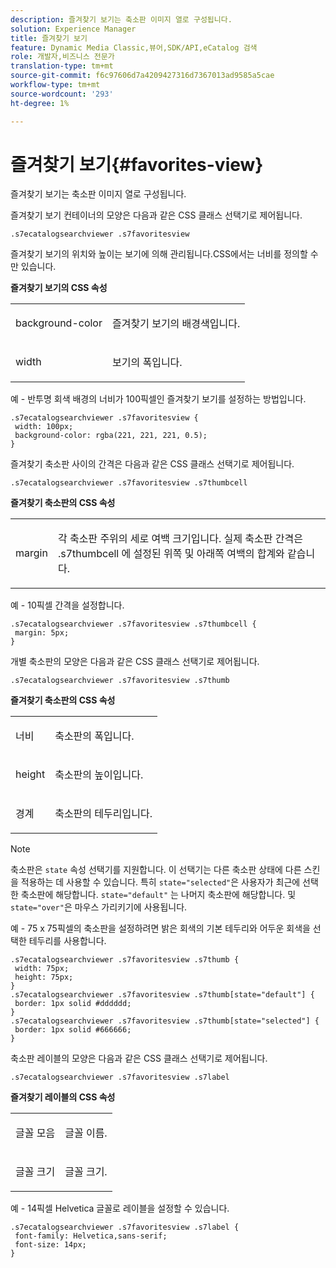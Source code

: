 ```yaml
---
description: 즐겨찾기 보기는 축소판 이미지 열로 구성됩니다.
solution: Experience Manager
title: 즐겨찾기 보기
feature: Dynamic Media Classic,뷰어,SDK/API,eCatalog 검색
role: 개발자,비즈니스 전문가
translation-type: tm+mt
source-git-commit: f6c97606d7a4209427316d7367013ad9585a5cae
workflow-type: tm+mt
source-wordcount: '293'
ht-degree: 1%

---
```



# 즐겨찾기 보기{#favorites-view}

즐겨찾기 보기는 축소판 이미지 열로 구성됩니다.

<!--<a id="section_B6EFCCADB5A5495DAE6BBE42F7F405CB"></a>-->

즐겨찾기 보기 컨테이너의 모양은 다음과 같은 CSS 클래스 선택기로 제어됩니다.

```
.s7ecatalogsearchviewer .s7favoritesview
```

즐겨찾기 보기의 위치와 높이는 보기에 의해 관리됩니다.CSS에서는 너비를 정의할 수만 있습니다.

**즐겨찾기 보기의 CSS 속성**

<table id="table_C48C56E696304C9BAFEE71BA9EA9A174"> 
 <tbody> 
  <tr> 
   <td colname="col1"> <p> <span class="codeph"> background-color  </span> </p> </td> 
   <td colname="col2"> <p> 즐겨찾기 보기의 배경색입니다. </p> </td> 
  </tr> 
  <tr> 
   <td colname="col1"> <p> <span class="codeph"> width </span> </p> </td> 
   <td colname="col2"> <p>보기의 폭입니다. </p> </td> 
  </tr> 
 </tbody> 
</table>

예 - 반투명 회색 배경의 너비가 100픽셀인 즐겨찾기 보기를 설정하는 방법입니다.

```
.s7ecatalogsearchviewer .s7favoritesview { 
 width: 100px; 
 background-color: rgba(221, 221, 221, 0.5); 
}
```

즐겨찾기 축소판 사이의 간격은 다음과 같은 CSS 클래스 선택기로 제어됩니다.

```
.s7ecatalogsearchviewer .s7favoritesview .s7thumbcell
```

**즐겨찾기 축소판의 CSS 속성**

<table id="table_EED8CE63D805458196DE0E87C7E9945F"> 
 <tbody> 
  <tr> 
   <td colname="col1"> <p> <span class="codeph"> margin </span> </p> </td> 
   <td colname="col2"> <p> 각 축소판 주위의 세로 여백 크기입니다. 실제 축소판 간격은 <span class="codeph"> .s7thumbcell </span>에 설정된 위쪽 및 아래쪽 여백의 합계와 같습니다. </p> </td> 
  </tr> 
 </tbody> 
</table>

예 - 10픽셀 간격을 설정합니다.

```
.s7ecatalogsearchviewer .s7favoritesview .s7thumbcell { 
 margin: 5px; 
}
```

개별 축소판의 모양은 다음과 같은 CSS 클래스 선택기로 제어됩니다.

```
.s7ecatalogsearchviewer .s7favoritesview .s7thumb
```

**즐겨찾기 축소판의 CSS 속성**

<table id="table_6F5B1438CAFA49E9B33400C6970ABDA1"> 
 <tbody> 
  <tr> 
   <td colname="col1"> <p> <span class="codeph"> 너비  </span> </p> </td> 
   <td colname="col2"> <p>축소판의 폭입니다. </p> </td> 
  </tr> 
  <tr> 
   <td colname="col1"> <p> <span class="codeph"> height </span> </p> </td> 
   <td colname="col2"> <p>축소판의 높이입니다. </p> </td> 
  </tr> 
  <tr> 
   <td colname="col1"> <p> <span class="codeph"> 경계 </span> </p> </td> 
   <td colname="col2"> <p>축소판의 테두리입니다. </p> </td> 
  </tr> 
 </tbody> 
</table>

>[!NOTE]
>
>축소판은 `state` 속성 선택기를 지원합니다. 이 선택기는 다른 축소판 상태에 다른 스킨을 적용하는 데 사용할 수 있습니다. 특히 `state="selected"`은 사용자가 최근에 선택한 축소판에 해당합니다. `state="default"` 는 나머지 축소판에 해당합니다. 및 `state="over"`은 마우스 가리키기에 사용됩니다.

예 - 75 x 75픽셀의 축소판을 설정하려면 밝은 회색의 기본 테두리와 어두운 회색을 선택한 테두리를 사용합니다.

```
.s7ecatalogsearchviewer .s7favoritesview .s7thumb { 
 width: 75px; 
 height: 75px;  
} 
.s7ecatalogsearchviewer .s7favoritesview .s7thumb[state="default"] { 
 border: 1px solid #dddddd; 
} 
.s7ecatalogsearchviewer .s7favoritesview .s7thumb[state="selected"] { 
 border: 1px solid #666666; 
}
```

축소판 레이블의 모양은 다음과 같은 CSS 클래스 선택기로 제어됩니다.

```
.s7ecatalogsearchviewer .s7favoritesview .s7label
```

**즐겨찾기 레이블의 CSS 속성**

<table id="table_B41339A16ACB46CB87D3EB1FD05FA2CD"> 
 <tbody> 
  <tr> 
   <td colname="col1"> <p> <span class="codeph"> 글꼴 모음  </span> </p> </td> 
   <td colname="col2"> <p>글꼴 이름. </p> </td> 
  </tr> 
  <tr> 
   <td colname="col1"> <p> <span class="codeph"> 글꼴 크기  </span> </p> </td> 
   <td colname="col2"> <p>글꼴 크기. </p> </td> 
  </tr> 
 </tbody> 
</table>

예 - 14픽셀 Helvetica 글꼴로 레이블을 설정할 수 있습니다.

```
.s7ecatalogsearchviewer .s7favoritesview .s7label { 
 font-family: Helvetica,sans-serif; 
 font-size: 14px; 
}
```


